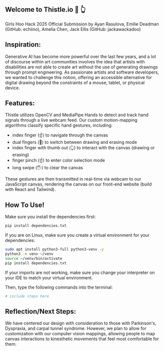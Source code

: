 ## Welcome to Thistle.io :art: :point_up_2: 
Girls Hoo Hack 2025 Official Submission by Ayan Rasulova, Emilie Deadman (GitHub: echiino), Amelia Chen, Jack Ellis (GitHub: jackawackadoo)

## Inspiration:

Generative AI has become more powerful over the last few years, and a lot of discourse within art communities involves the idea that artists with disabilities are not able to create art without the use of generating drawings through prompt engineering. As passionate artists and software developers, we wanted to challenge this notion, offering an accessible alternative for digital drawing beyond the constraints of a mouse, tablet, or physical device. 

## Features:

Thistle utilizes OpenCV and MediaPipe Hands to detect and track hand signals through a live webcam feed. Our custom motion-mapping algorithms classify specific hand gestures, including: 

- index finger (☝️) to navigate through the canvas
- dual fingers (🤘) to switch between drawing and erasing mode 
- index finger with thumb out (👆) to interact with the canvas (drawing or erasing)
- finger pinch (☝️) to enter color selection mode 
- long swipe (🖐️) to clear the canvas 

These gestures are then transmitted in real-time via webcam to our JavaScript canvas, rendering the canvas on our front-end website (build with React and Tailwind).

## How To Use!

Make sure you install the dependencies first:
``` bash
pip install dependencies.txt
```

If you are on Linux, make sure you create a virtual environment for your dependencies:
```bash 
sudo apt install python3-full python3-venv -y
python3 -m venv ~/venv
source ~/venv/bin/activate
pip install dependencies.txt
```
If your imports are not working, make sure you change your interpreter on your IDE to match your virtual environment. 

Then, type the following commands into the terminal: 
 ```bash
# include steps here
```

## Reflection/Next Steps:

We have centered our design with consideration to those with Parkinson's, Dyspraxia, and carpal tunnel syndrome. However, we plan to allow for customization with our computer vision mappings, allowing people to map canvas interactions to kinesthetic movements that feel most comfortable for them.
